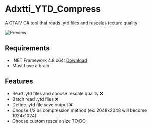 # Adxtti_YTD_Compress
 A GTA:V C# tool that reads .ytd files and rescales texture quality

 ![Preview](https://i.ibb.co/M8SW7Wt/image.png)

## Requirements

- .NET Framework 4.8 x64: [Download](https://dotnet.microsoft.com/en-us/download/dotnet-framework/net48)
- Must have a brain

## Features

- Read .ytd files and choose rescale quality ❌
- Batch read .ytd files ❌
- Define .ytd file save output ❌
- Choose 1/2 as compression method (ex: 2048x2048 will become 1024x1024)
- Choose custom rescale size TO:DO
